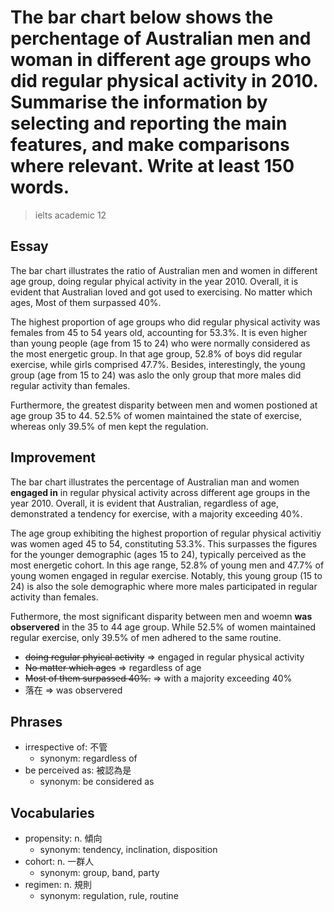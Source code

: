 # The bar chart below shows the perchentage of Australian men and woman in different age groups who did regular physical activity in 2010. Summarise the information by selecting and reporting the main features, and make comparisons where relevant. Write at least 150 words.

> ielts academic 12

## Essay

The bar chart illustrates the ratio of Australian men and women in different age group, doing regular phyical activity in the year 2010. Overall, it is evident that Australian loved and got used to exercising. No matter which ages, Most of them surpassed 40%.

The highest proportion of age groups who did regular physical activity was females from 45 to 54 years old, accounting for 53.3%. It is even higher than young people (age from 15 to 24) who were normally considered as the most energetic group. In that age group, 52.8% of boys did regular exercise, while girls comprised 47.7%. Besides, interestingly, the young group (age from 15 to 24) was aslo the only group that more males did regular activity than females.

Furthermore, the greatest disparity between men and women postioned at age group 35 to 44. 52.5% of women maintained the state of exercise, whereas only 39.5% of men kept the regulation.

## Improvement

The bar chart illustrates the percentage of Australian man and women **engaged in** in regular physical activity across different age groups in the year 2010. Overall, it is evident that Australian, regardless of age, demonstrated a tendency for exercise, with a majority exceeding 40%.

The age group exhibiting the highest proportion of regular physical activitiy was women aged 45 to 54, constituting 53.3%. This surpasses the figures for the younger demographic (ages 15 to 24), typically perceived as the most energetic cohort. In this age range, 52.8% of young men and 47.7% of young women engaged in regular exercise. Notably, this young group (15 to 24) is also the sole demographic where more males participated in regular activity than females.

Futhermore, the most significant disparity between men and woemn **was observered** in the 35 to 44 age group. While 52.5% of women maintained regular exercise, only 39.5% of men adhered to the same routine.

- ~~doing regular phyical activity~~ => engaged in regular physical activity
- ~~No matter which ages~~ => regardless of age
- ~~Most of them surpassed 40%.~~ => with a majority exceeding 40%
- 落在 => was observered

## Phrases

- irrespective of: 不管
  - synonym: regardless of
- be perceived as: 被認為是
  - synonym: be considered as

## Vocabularies

- propensity: n. 傾向
  - synonym: tendency, inclination, disposition
- cohort: n. 一群人
  - synonym: group, band, party
- regimen: n. 規則
  - synonym: regulation, rule, routine